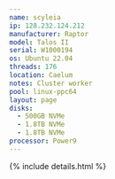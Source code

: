 ```yaml
---
name: scyleia
ip: 128.232.124.212
manufacturer: Raptor
model: Talos II
serial: W1000194
os: Ubuntu 22.04
threads: 176
location: Caelum
notes: Cluster worker
pool: linux-ppc64
layout: page
disks:
  - 500GB NVMe
  - 1.8TB NVMe
  - 1.8TB NVMe
processor: Power9
---
```

{% include details.html %} 

